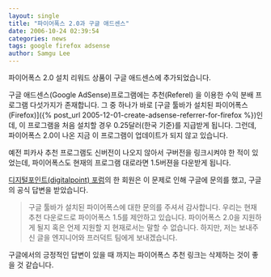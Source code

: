 ```yaml
---
layout: single
title: "파이어폭스 2.0과 구글 애드센스"
date: 2006-10-24 02:39:54
categories: news
tags: google firefox adsense
author: Samgu Lee
---
```


파이어폭스 2.0 설치 리워드 상품이 구글 애드센스에 추가되었습니다.

구글 애드센스(Google AdSense)프로그램에는 추천(Referel) 을 이용한 수익 분배 프로그램 다섯가지가 존재합니다. 그 중 하나가 바로 [구글 툴바가 설치된 파이어폭스(Firefox)]({% post_url 2005-12-01-create-adsense-referrer-for-firefox %})인데, 이 프로그램을 처음 설치할 경우 0.25달러(한국 기준)를 지급받게 됩니다. 그런데, 파이어폭스 2.0이 나온 지금 이 프로그램이 업데이트가 되지 않고 있습니다.

예전 피카사 추천 프로그램도 신버전이 나오지 않아서 구버전을 링크시켜야 한 적이 있었는데, 파이어폭스도 현재의 프로그램 대로라면 1.5버젼을 다운받게 됩니다.

[디지털포인트(digitalpoint) 포럼](http://forums.digitalpoint.com/showthread.php?t=165801)의 한 회원은 이 문제로 인해 구글에 문의를 했고, 구글의 공식 답변을 받았습니다.

> 구글 툴바가 설치된 파이어폭스에 대한 문의를 주셔서 감사합니다. 우리는 현재 추천 다운로드로 파이어폭스 1.5를 제안하고 있습니다. 파이어폭스 2.0을 지원하게 될지 혹은 언제 지원할 지 현재로서는 말할 수 없습니다. 하지만, 저는 보내주신 글을 엔지니어와 프러덕트 팀에게 보내겠습니다.

구글에서의 긍정적인 답변이 있을 때 까지는 파이어폭스 추천 링크는 삭제하는 것이 좋을 것 같습니다.
